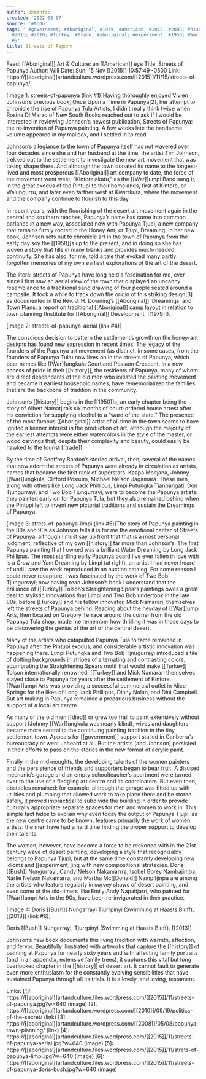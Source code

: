 ```yaml
---
author: ohmanfoo
created: '2022-08-07'
source: '#todo'
tags: ' #government; #Aboriginal; #1979; #American; #2015; #2008; #history; #died;
  #2013; #2010; #Turkey; #trade; #aboriginal; #experiment; #1950; #War; #Bush; #Donald;
  #;'
title: Streets of Papuny
---
```


Feed: [[Aboriginal]] Art & Culture: an [[American]] eye
Title: Streets of Papunya
Author: Will
Date: Sun, 15 Nov [[2015]] 10:57:49 -0500
Link: https://[[aboriginal]]artandculture.wordpress.com/[[2015]]/11/15/streets-of-papunya/
 
[image 1: streets-of-papunya (link #1)]Having thoroughly enjoyed Vivien 
Johnson’s previous book, Once Upon a Time in Papunya[2], her attempt to 
chronicle the rise of Papunya Tula Artists, I didn’t really think twice when 
Rosina Di Marzo of New South Books reached out to ask if I would be interested 
in reviewing Johnson’s newest publication, Streets of Papunya: the re-invention 
of Papunya painting. A few weeks late the handsome volume appeared in my 
mailbox, and I settled in to read.
 
Johnson’s allegiance to the town of Papunya itself has not wavered over four 
decades since she and her husband at the time, the artist Tim Johnson, trekked 
out to the settlement to investigate the new art movement that was taking shape 
there. And although the town donated its name to the longest-lived and most 
prosperous [[Aboriginal]] art company to date, the force of the movement went west, 
“Kintorelakatu,” as the [[War]]umpi Band sang it, in the great exodus of the Pintupi
to their homelands, first at Kintore, or Walungurru, and later even farther west
at Kiwirrkura, where the movement and the company continue to flourish to this 
day.
 
In recent years, with the flourishing of the desert art movement again in the 
central and southern reaches, Papunya’s name has come into common parlance in a 
new way, associated now with Papunya Tjupi, a new company that remains firmly 
rooted in the Honey Ant, or Tjupi, Dreaming. In her new book, Johnson sets out 
to chronicle art in the town of Papunya from the early day soy the [[1950]]s up to 
the present, and in doing so she has woven a story that fills in many blanks and
provides much-needed continuity. She has also, for me, told a tale that evoked 
many partly forgotten memories of my own earliest explorations of the art of the
desert.
 
The literal streets of Papunya have long held a fascination for me, ever since I
first saw an aerial view of the town that displayed an uncanny resemblance to a 
traditional sand drawing of four people seated around a campsite. It took a 
while to track down the origin of this striking design[3] as documented in the 
Rev. J. H. Downing’s [[Aboriginal]] ‘Dreamings’ and Town Plans: a report on 
traditional [[Aboriginal]] camp layout in relation to town planning (Institute for 
[[Aboriginal]] Development, [[1979]]).
 
[image 2: streets-of-papunya-aerial (link #4)]
 
The conscious decision to pattern the settlement’s growth on the honey-ant 
designs has found new expression in recent times. The legacy of the founders of 
the Papunya art movement (as distinct, in some cases, from the founders of 
Papunya Tula) now lives on in the streets of Papunya, which bear names like 
[[War]]ungkula Court and Possum Crescent. In a new access of pride in their [[history]],
the residents of Papunya, many of whom are direct descendants of the old men who
initiated the painting movement and became it earliest household names, have 
rememorialized the families that are the backbone of tradition in the community.
 
Johnson’s [[history]] begins in the [[1950]]s, an early chapter being the story of 
Albert Namatjira’s six months of court-ordered house arrest after his conviction
for supplying alcohol to a “ward of the state.” The presence of the most famous 
[[Aboriginal]] artist of all time in the town seems to have ignited a keener 
interest in the production of art, although the majority of the earliest 
attempts were either watercolors in the style of the master, or wood carvings 
that, despite their complexity and beauty, could easily be hawked to the tourist
[[trade]].
 
By the time of Geoffrey Bardon’s storied arrival, then, several of the names 
that now adorn the streets of Papunya were already in circulation as artists, 
names that became the first rank of superstars: Kaapa Mbitjana, Johnny 
[[War]]ungkula, Clifford Possum, Michael Nelson Jagamara. These men, along with 
others like Long Jack Phillipus, Limpi Putungka Tjanpangati, Don Tjungurrayi, 
and Two Bob Tjungurrayi, were to become the Papunya artists: they painted early 
on for Papunya Tula, but they also remained behind when the Pintupi left to 
invent new pictorial traditions and sustain the Dreamings of Papunya.
 
[image 3: strets-of-papunya-limpi (link #5)]The story of Papunya painting in the
80s and 90s as Johnson tells it is for me the emotional center of Streets of 
Papunya, although I must say up front that that is a most personal judgment, 
reflective of my own [[history]] far more than Johnson’s. The first Papunya painting
that I owned was a brilliant Water Dreaming by Long Jack Phillipus. The most 
startling early Papunya board I’ve ever fallen in love with is a Crow and Yam 
Dreaming by Limpi (at right), an artist I had never heard of until I saw the 
work reproduced in an auction catalog. For some reason I could never recapture, 
I was fascinated by the work of Two Bob Tjungurrayi; now having read Johnson’s 
book I understand that the brilliance of [[Turkey]] Tolson’s Straightening Spears 
paintings owes a great deal to stylistic innovations that Limpi and Two Bob 
undertook in the late 80s, before [[Turkey]] and his fellow innovator, Mick 
Namarari, themselves left the streets of Papunya behind. Reading about the 
heyday of [[War]]umpi Arts, then located on Gregory Terrace around the corner from 
the old Papunya Tula shop, made me remember how thrilling it was in those days 
to be discovering the genius of the art of the central desert.
 
Many of the artists who catapulted Papunya Tula to fame remained in Papunya 
after the Pintupi exodus, and considerable artistic innovation was happening 
there. Limpi Putungka and Two Bob Tjnugurrayi introduced a tile of dotting 
backgrounds in stripes of alternating and contrasting colors, adumbrating the 
Straightening Spears motif that would make [[Turkey]] Tolson internationally 
renowned. [[Turkey]] and Mick Namarari themselves stayed close to Papunya for years 
after the settlement of Kintore. [[War]]umpi Arts was providing a successful 
commercial outlet in Alice Springs for the likes of Long Jack Phillipus, Dinny 
Nolan, and Dini Campbell. But art making in Papunya remained a precarious 
business without the support of a local art centre.
 
As many of the old men [[died]] or grew too frail to paint extensively without 
support (Johnny [[War]]ungkula was nearly blind), wives and daughters became more 
central to the continuing painting tradition in the tiny settlement town. 
Appeals for [[government]] support stalled in Canberra’s bureaucracy or went unheard
at all. But the artists (and Johnson) persisted in their efforts to pass on the 
stories in the new format of acrylic paint.
 
Finally in the mid-noughts, the developing talents of the women painters and the
persistence of friends and supporters began to bear fruit. A disused mechanic’s 
garage and an empty schoolteacher’s apartment were turned over to the use of a 
fledgling art centre and its coordinators. But even then, obstacles remained: 
for example, although the garage was fitted up with utilities and plumbing that 
allowed work to take place there and be stored safely, it proved impractical to 
subdivide the building in order to provide culturally appropriate separate 
spaces for men and women to work in. This simple fact helps to explain why even 
today the output of Papunya Tjupi, as the new centre came to be known, features 
primarily the work of women artists: the men have had a hard time finding the 
proper support to develop their talents.
 
The women, however, have become a force to be reckoned with in the 21st century 
wave of desert painting, developing a style that recognizably belongs to Papunya
Tjupi, but at the same time constantly developing new idioms and [[experiment]]ing 
with new compositional strategies. Doris [[Bush]] Nungurrayi, Candy Nelson 
Nakamarrra, Isobel Gorey Nambajimba, Narlie Nelson Nakamarra, and Martha 
Mc[[Donald]] Nampitjinpa are among the artists who feature regularly in survey shows
of desert painting, and even some of the old-timers, like Emily Andy 
Napaltjarri, who painted for [[War]]umpi Arts in the 90s, have been re-invigorated 
in their practice.
 
[image 4: Doris [[Bush]] Nungarrayi Tjurrpinyi (Swimming at Haasts Bluff), [[2013]] 
(link #6)]
 
Doris [[Bush]] Nungarrayi, Tjurrpinyi (Swimming at Haasts Bluff), [[2013]]
 
Johnson’s new book documents this living tradition with warmth, affection, and 
fervor. Beautifully illustrated with artworks that capture the [[history]] of 
painting at Papunya for nearly sixty years and with affecting family portraits 
(and in an appendix, extensive family trees), it captures this vital but long 
overlooked chapter in the [[history]] of desert art. It cannot fault to generate 
even more enthusiasm for the constantly evolving sensibilities that have 
sustained Papunya through all its trials. It is a lovely, and loving, testament.
 
Links: 
[1]: https://[[aboriginal]]artandculture.files.wordpress.com/[[2015]]/11/streets-of-papunya.jpg?w=640 (image)
[2]: https://[[aboriginal]]artandculture.wordpress.com/[[2010]]/09/19/politics-of-the-secret/ (link)
[3]: https://[[aboriginal]]artandculture.wordpress.com/[[2008]]/05/08/papunya-town-planning/ (link)
[4]: https://[[aboriginal]]artandculture.files.wordpress.com/[[2015]]/11/streets-of-papunya-aerial.jpg?w=640 (image)
[5]: https://[[aboriginal]]artandculture.files.wordpress.com/[[2015]]/11/strets-of-papunya-limpi.jpg?w=640 (image)
[6]: https://[[aboriginal]]artandculture.files.wordpress.com/[[2015]]/11/streets-of-papunya-doris-bush.jpg?w=640 (image)